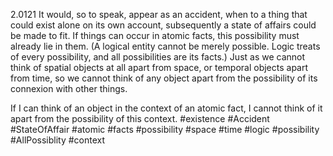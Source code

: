 2.0121 It would, so to speak, appear as an accident, when to a thing that could exist alone on its own account, subsequently a state of affairs could be made to fit.
If things can occur in atomic facts, this possibility must already lie in them. (A logical entity cannot be merely possible. Logic treats of every possibility, and all possibilities are its facts.)
Just as we cannot think of spatial objects at all apart from space, or temporal objects apart from time, so we cannot think of any object apart from the possibility of its connexion with other things.

If I can think of an object in the context of an atomic fact, I cannot think of it apart from the possibility of this context.
#existence #Accident #StateOfAffair #atomic #facts  #possibility #space #time #logic #possibility #AllPossiblity 
#context